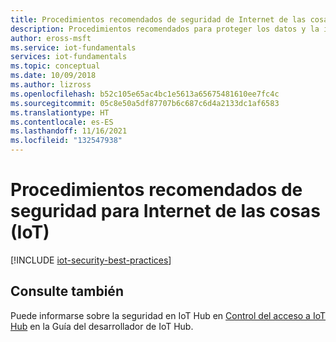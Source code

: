 ```yaml
---
title: Procedimientos recomendados de seguridad de Internet de las cosas (IoT)
description: Procedimientos recomendados para proteger los datos y la infraestructura de IoT
author: eross-msft
ms.service: iot-fundamentals
services: iot-fundamentals
ms.topic: conceptual
ms.date: 10/09/2018
ms.author: lizross
ms.openlocfilehash: b52c105e65ac4bc1e5613a65675481610ee7fc4c
ms.sourcegitcommit: 05c8e50a5df87707b6c687c6d4a2133dc1af6583
ms.translationtype: HT
ms.contentlocale: es-ES
ms.lasthandoff: 11/16/2021
ms.locfileid: "132547938"
---
```

# <a name="security-best-practices-for-internet-of-things-iot"></a>Procedimientos recomendados de seguridad para Internet de las cosas (IoT)

[!INCLUDE [iot-security-best-practices](../../includes/iot-security-best-practices.md)]

## <a name="see-also"></a>Consulte también

Puede informarse sobre la seguridad en IoT Hub en [Control del acceso a IoT Hub](../iot-hub/iot-hub-devguide-security.md) en la Guía del desarrollador de IoT Hub.
